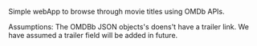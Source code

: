 Simple webApp to browse through movie titles using OMDb APIs. 

Assumptions:
The OMDBb JSON objects's doens't have a trailer link. We have assumed a trailer field will be added in future. 

